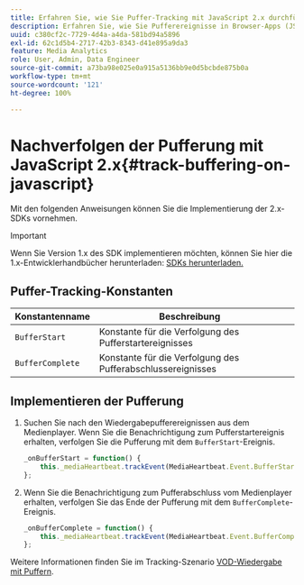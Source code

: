 ```yaml
---
title: Erfahren Sie, wie Sie Puffer-Tracking mit JavaScript 2.x durchführen.
description: Erfahren Sie, wie Sie Pufferereignisse in Browser-Apps (JS) verfolgen.
uuid: c380cf2c-7729-4d4a-a4da-581bd94a5896
exl-id: 62c1d5b4-2717-42b3-8343-d41e895a9da3
feature: Media Analytics
role: User, Admin, Data Engineer
source-git-commit: a73ba98e025e0a915a5136bb9e0d5bcbde875b0a
workflow-type: tm+mt
source-wordcount: '121'
ht-degree: 100%

---
```


# Nachverfolgen der Pufferung mit JavaScript 2.x{#track-buffering-on-javascript}

Mit den folgenden Anweisungen können Sie die Implementierung der 2.x-SDKs vornehmen.

>[!IMPORTANT]
>
>Wenn Sie Version 1.x des SDK implementieren möchten, können Sie hier die 1.x-Entwicklerhandbücher herunterladen: [SDKs herunterladen.](/help/getting-started/download-sdks.md)

## Puffer-Tracking-Konstanten

| Konstantenname | Beschreibung     |
|---|---|
| `BufferStart` | Konstante für die Verfolgung des Pufferstartereignisses |
| `BufferComplete` | Konstante für die Verfolgung des Pufferabschlussereignisses |

## Implementieren der Pufferung

1. Suchen Sie nach den Wiedergabepufferereignissen aus dem Medienplayer. Wenn Sie die Benachrichtigung zum Pufferstartereignis erhalten, verfolgen Sie die Pufferung mit dem `BufferStart`-Ereignis.

   ```js
   _onBufferStart = function() {
       this._mediaHeartbeat.trackEvent(MediaHeartbeat.Event.BufferStart);
   };
   ```

1. Wenn Sie die Benachrichtigung zum Pufferabschluss vom Medienplayer erhalten, verfolgen Sie das Ende der Pufferung mit dem `BufferComplete`-Ereignis.

   ```js
   _onBufferComplete = function() {
       this._mediaHeartbeat.trackEvent(MediaHeartbeat.Event.BufferComplete);
   };
   ```

Weitere Informationen finden Sie im Tracking-Szenario [VOD-Wiedergabe mit Puffern](/help/use-cases/tracking-scenarios/vod-buffering.md).
